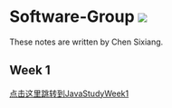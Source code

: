 # Software-Group ![](https://komarev.com/ghpvc/?username=Chen-dll)
These notes are written by Chen Sixiang.   
## Week 1
[点击这里跳转到JavaStudyWeek1](https://chen-dll.github.io/Software-Group/Java%E5%AD%A6%E4%B9%A0.html) 

